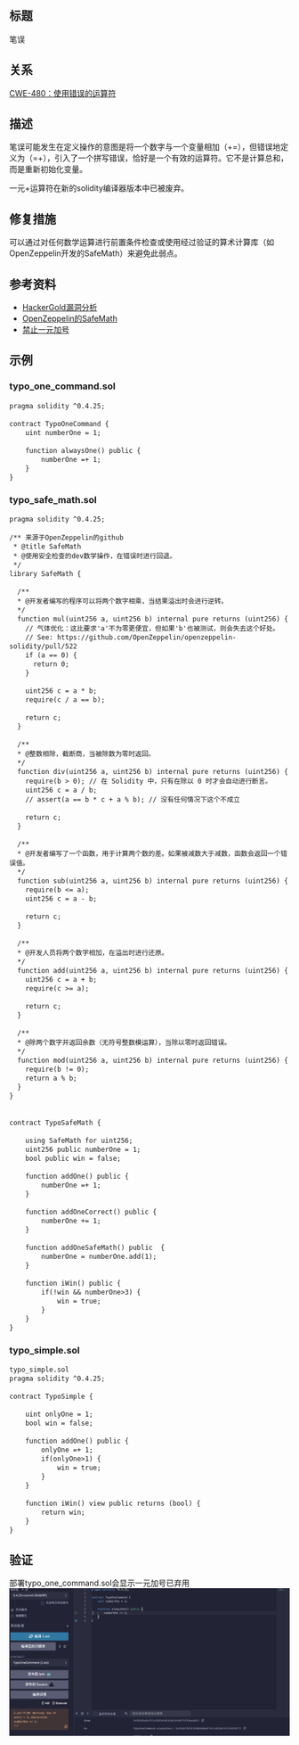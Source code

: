 ## 标题
笔误

## 关系
[CWE-480：使用错误的运算符](https://cwe.mitre.org/data/definitions/480.html)

## 描述
笔误可能发生在定义操作的意图是将一个数字与一个变量相加（+=），但错误地定义为（=+），引入了一个拼写错误，恰好是一个有效的运算符。它不是计算总和，而是重新初始化变量。

一元+运算符在新的solidity编译器版本中已被废弃。

## 修复措施
可以通过对任何数学运算进行前置条件检查或使用经过验证的算术计算库（如OpenZeppelin开发的SafeMath）来避免此弱点。

## 参考资料
* [HackerGold漏洞分析](https://blog.zeppelin.solutions/hackergold-bug-analysis-68d893cad738)
* [OpenZeppelin的SafeMath](https://github.com/OpenZeppelin/openzeppelin-solidity/blob/master/contracts/math/SafeMath.sol)
* [禁止一元加号](https://github.com/ethereum/solidity/issues/1760)
## 示例
### typo_one_command.sol

```solidity
pragma solidity ^0.4.25;

contract TypoOneCommand {
    uint numberOne = 1;

    function alwaysOne() public {
        numberOne =+ 1;
    }
}
```

### typo_safe_math.sol
```solidity
pragma solidity ^0.4.25;

/** 来源于OpenZeppelin的github
 * @title SafeMath
 * @使用安全检查的dev数学操作，在错误时进行回退。
 */
library SafeMath {

  /**
  * @开发者编写的程序可以将两个数字相乘，当结果溢出时会进行逆转。
  */
  function mul(uint256 a, uint256 b) internal pure returns (uint256) {
    // 气体优化：这比要求'a'不为零更便宜，但如果'b'也被测试，则会失去这个好处。
    // See: https://github.com/OpenZeppelin/openzeppelin-solidity/pull/522
    if (a == 0) {
      return 0;
    }

    uint256 c = a * b;
    require(c / a == b);

    return c;
  }

  /**
  * @整数相除，截断商，当被除数为零时返回。
  */
  function div(uint256 a, uint256 b) internal pure returns (uint256) {
    require(b > 0); // 在 Solidity 中，只有在除以 0 时才会自动进行断言。
    uint256 c = a / b;
    // assert(a == b * c + a % b); // 没有任何情况下这个不成立

    return c;
  }

  /**
  * @开发者编写了一个函数，用于计算两个数的差。如果被减数大于减数，函数会返回一个错误值。
  */
  function sub(uint256 a, uint256 b) internal pure returns (uint256) {
    require(b <= a);
    uint256 c = a - b;

    return c;
  }

  /**
  * @开发人员将两个数字相加，在溢出时进行还原。
  */
  function add(uint256 a, uint256 b) internal pure returns (uint256) {
    uint256 c = a + b;
    require(c >= a);

    return c;
  }

  /**
  * @除两个数字并返回余数（无符号整数模运算），当除以零时返回错误。
  */
  function mod(uint256 a, uint256 b) internal pure returns (uint256) {
    require(b != 0);
    return a % b;
  }
}


contract TypoSafeMath {

    using SafeMath for uint256;
    uint256 public numberOne = 1;
    bool public win = false;

    function addOne() public {
        numberOne =+ 1;
    }

    function addOneCorrect() public {
        numberOne += 1;
    }

    function addOneSafeMath() public  {
        numberOne = numberOne.add(1);
    }

    function iWin() public {
        if(!win && numberOne>3) {
            win = true;
        }
    }
}
```
### typo_simple.sol
```solidity
typo_simple.sol
pragma solidity ^0.4.25;

contract TypoSimple {

    uint onlyOne = 1;
    bool win = false;

    function addOne() public {
        onlyOne =+ 1;
        if(onlyOne>1) {
            win = true;
        }
    }

    function iWin() view public returns (bool) {
        return win;
    }
}
```

## 验证
部署typo_one_command.sol会显示一元加号已弃用
![1-29-1.png](./img/1-29-1.png)
